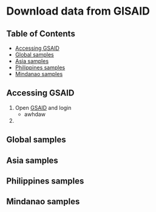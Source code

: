# Download data from GISAID

## Table of Contents
* [Accessing GSAID](#accessing-gsaid)
* [Global samples](#global-samples)
* [Asia samples](#asia-samples)
* [Philippines samples](#philippines-samples)
* [Mindanao samples](mindanao-samples)

## Accessing GSAID
1. Open [GSAID](https://www.gisaid.org/) and login
	* awhdaw
2. 

## Global samples


## Asia samples


## Philippines samples


## Mindanao samples
